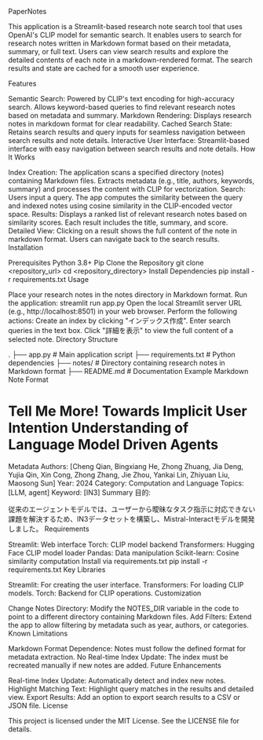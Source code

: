 PaperNotes

This application is a Streamlit-based research note search tool that uses OpenAI's CLIP model for semantic search. It enables users to search for research notes written in Markdown format based on their metadata, summary, or full text. Users can view search results and explore the detailed contents of each note in a markdown-rendered format. The search results and state are cached for a smooth user experience.

Features

Semantic Search:
Powered by CLIP's text encoding for high-accuracy search.
Allows keyword-based queries to find relevant research notes based on metadata and summary.
Markdown Rendering:
Displays research notes in markdown format for clear readability.
Cached Search State:
Retains search results and query inputs for seamless navigation between search results and note details.
Interactive User Interface:
Streamlit-based interface with easy navigation between search results and note details.
How It Works

Index Creation:
The application scans a specified directory (notes) containing Markdown files.
Extracts metadata (e.g., title, authors, keywords, summary) and processes the content with CLIP for vectorization.
Search:
Users input a query.
The app computes the similarity between the query and indexed notes using cosine similarity in the CLIP-encoded vector space.
Results:
Displays a ranked list of relevant research notes based on similarity scores.
Each result includes the title, summary, and score.
Detailed View:
Clicking on a result shows the full content of the note in markdown format.
Users can navigate back to the search results.
Installation

Prerequisites
Python 3.8+
Pip
Clone the Repository
git clone <repository_url>
cd <repository_directory>
Install Dependencies
pip install -r requirements.txt
Usage

Place your research notes in the notes directory in Markdown format.
Run the application:
streamlit run app.py
Open the local Streamlit server URL (e.g., http://localhost:8501) in your web browser.
Perform the following actions:
Create an index by clicking "インデックス作成".
Enter search queries in the text box.
Click "詳細を表示" to view the full content of a selected note.
Directory Structure

.
├── app.py               # Main application script
├── requirements.txt     # Python dependencies
├── notes/               # Directory containing research notes in Markdown format
├── README.md            # Documentation
Example Markdown Note Format

# Tell Me More! Towards Implicit User Intention Understanding of Language Model Driven Agents
Metadata
Authors: [Cheng Qian, Bingxiang He, Zhong Zhuang, Jia Deng, Yujia Qin, Xin Cong, Zhong Zhang, Jie Zhou, Yankai Lin, Zhiyuan Liu, Maosong Sun]
Year: 2024
Category: Computation and Language
Topics: [LLM, agent]
Keyword: [IN3]
Summary
目的:

従来のエージェントモデルでは、ユーザーから曖昧なタスク指示に対応できない課題を解決するため、IN3データセットを構築し、Mistral-Interactモデルを開発しました。
Requirements

Streamlit: Web interface
Torch: CLIP model backend
Transformers: Hugging Face CLIP model loader
Pandas: Data manipulation
Scikit-learn: Cosine similarity computation
Install via requirements.txt
pip install -r requirements.txt
Key Libraries

Streamlit: For creating the user interface.
Transformers: For loading CLIP models.
Torch: Backend for CLIP operations.
Customization

Change Notes Directory: Modify the NOTES_DIR variable in the code to point to a different directory containing Markdown files.
Add Filters: Extend the app to allow filtering by metadata such as year, authors, or categories.
Known Limitations

Markdown Format Dependence: Notes must follow the defined format for metadata extraction.
No Real-time Index Update: The index must be recreated manually if new notes are added.
Future Enhancements

Real-time Index Update: Automatically detect and index new notes.
Highlight Matching Text: Highlight query matches in the results and detailed view.
Export Results: Add an option to export search results to a CSV or JSON file.
License

This project is licensed under the MIT License. See the LICENSE file for details.